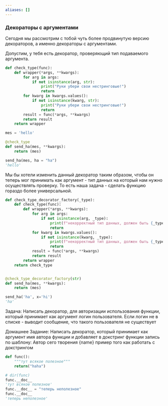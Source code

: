 ```yaml
---
aliases: []
---
```


### Декораторы с аргументами
Сегодня мы рассмотрим с тобой чуть более продвинутую версию декораторов, а именно декораторы с аргументами.

Допустим, у тебя есть декоратор, проверяющий тип подаваемого аргумента.
```py
def check_type(func):
    def wrapper(*args, **kwargs):
        for arg in args:
            if not isinstance(arg, str):
                print("Руки убери свои нестринговые!")
                return
        for kwarg in kwargs.values():
            if not isinstance(kwarg, str):
                print("Руки убери свои нестринговые!")
                return
        result = func(*args, **kwargs)
        return result
    return wrapper

mes = 'hello'

@check_type
def send_ha(mes, **kwargs):
    return (mes)

send_ha(mes, ha = "ha")
'hello'
```
Мы бы хотели изменить данный декоратор таким образом, чтобы он теперь мог принимать как аргумент - тип данных на который нам нужно осуществлять проверку.
То есть наша задача - сделать функцию гораздо более универсальной.
```py
def check_type_decorator_factory(_type):
    def check_type(func):
        def wrapper(*args, **kwargs):
            for arg in args:
                if not isinstance(arg, _type):
                    print(f"некорректный тип данных, должен быть {_type}")
                    return
            for kwarg in kwargs.values():
                if not isinstance(kwarg, _type):
                    print(f"некорректный тип данных, должен быть {_type}")
                    return
            result = func(*args, **kwargs)
            return result
        return wrapper
    return check_type


@check_type_decorator_factory(str)
def send_ha(mes, **kwargs):
    return (mes)

send_ha('ha', x='hi')
'ha'
```
Задача: Написать декоратор, для авторизации использования функции, который принимает как аргумент логин пользователя. Если логин не в списке - выводит сообщение, что такого пользователя не существует

Домашнее Задание:
Написать декоратор, который принимает как аргумент имя автора функции и добавляет в докстринг функции запись по шаблону:
Автор сего творения {name}
пример того как работать с докстрингом
```py
def func():
    """тут всякое полезное"""
    return("haha")

# dir(func)
func.__doc__
'тут всякое полезное'
func.__doc__ = "теперь неполезное"
func.__doc__
'теперь неполезное'
```